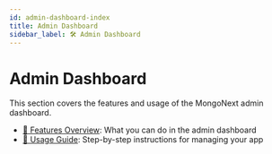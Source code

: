 ```yaml
---
id: admin-dashboard-index
title: Admin Dashboard
sidebar_label: 🛠️ Admin Dashboard
---
```


# Admin Dashboard

This section covers the features and usage of the MongoNext admin dashboard.

- [📓 Features Overview](features-overview.md): What you can do in the admin dashboard
- [📓 Usage Guide](usage-guide.md): Step-by-step instructions for managing your app 